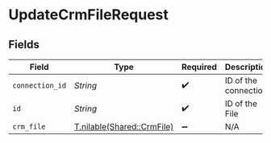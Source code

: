 # UpdateCrmFileRequest


## Fields

| Field                                                        | Type                                                         | Required                                                     | Description                                                  |
| ------------------------------------------------------------ | ------------------------------------------------------------ | ------------------------------------------------------------ | ------------------------------------------------------------ |
| `connection_id`                                              | *String*                                                     | :heavy_check_mark:                                           | ID of the connection                                         |
| `id`                                                         | *String*                                                     | :heavy_check_mark:                                           | ID of the File                                               |
| `crm_file`                                                   | [T.nilable(Shared::CrmFile)](../../models/shared/crmfile.md) | :heavy_minus_sign:                                           | N/A                                                          |